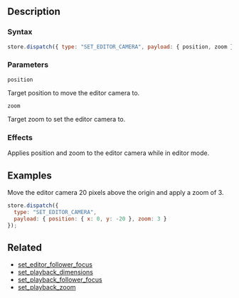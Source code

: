 ## Description

### Syntax

```javascript
store.dispatch({ type: "SET_EDITOR_CAMERA", payload: { position, zoom } });
```

### Parameters

`position`

Target position to move the editor camera to.

`zoom`

Target zoom to set the editor camera to.

### Effects

Applies position and zoom to the editor camera while in editor mode.

## Examples

Move the editor camera 20 pixels above the origin and apply a zoom of 3.

```javascript
store.dispatch({
  type: "SET_EDITOR_CAMERA",
  payload: { position: { x: 0, y: -20 }, zoom: 3 }
});
```

## Related

- [set_editor_follower_focus](./set_editor_follower_focus.md)
- [set_playback_dimensions](./set_playback_dimensions.md)
- [set_playback_follower_focus](./set_playback_follower_focus.md)
- [set_playback_zoom](./set_playback_zoom.md)

